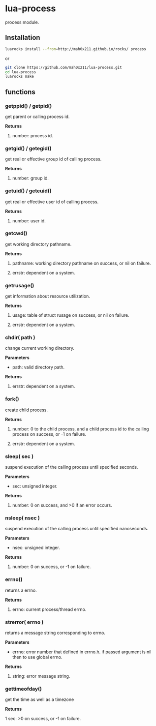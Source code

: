 # lua-process

process module.

## Installation

```sh
luarocks install --from=http://mah0x211.github.io/rocks/ process
```

or 

```sh
git clone https://github.com/mah0x211/lua-process.git
cd lua-process
luarocks make
```

## functions

### getppid() / getpid()

get parent or calling process id.

**Returns**

1.  number: process id.


### getgid() / getegid()

get real or effective group id of calling process.

**Returns**

1.  number: group id.


### getuid() / geteuid()

get real or effective user id of calling process.

**Returns**

1.  number: user id.


### getcwd()

get working directory pathname.

**Returns**

1.  pathname: working directory pathname on success, or nil on failure.

2.  errstr: dependent on a system.


### getrusage()

get information about resource utilization.

**Returns**

1.  usage: table of struct rusage on success, or nil on failure.

2.  errstr: dependent on a system.


### chdir( path )

change current working directory.

**Parameters**

-   path: valid directory path.

**Returns**

1.  errstr: dependent on a system.


### fork()

create child process.

**Returns**

1.  number: 0 to the child process, and a child process id to the
    calling process on success, or -1 on failure.

2.  errstr: dependent on a system.


### sleep( sec )

suspend execution of the calling process until specified seconds.

**Parameters**

-   sec: unsigned integer.

**Returns**

1.  number: 0 on success, and >0 if an error occurs.


### nsleep( nsec )

suspend execution of the calling process until specified nanoseconds.

**Parameters**

-   nsec: unsigned integer.

**Returns**

1.  number: 0 on success, or -1 on failure.


### errno()

returns a errno.

**Returns**

1.  errno: current process/thread errno.


### strerror( errno )

returns a message string corresponding to errno.

**Parameters**

-   errno: error number that defined in errno.h. 
    if passed argument is nil then to use global errno.

**Returns**

1.  string: error message string.


### gettimeofday()

get the time as well as a timezone

**Returns**

1   sec: >0 on success, or -1 on failure.
